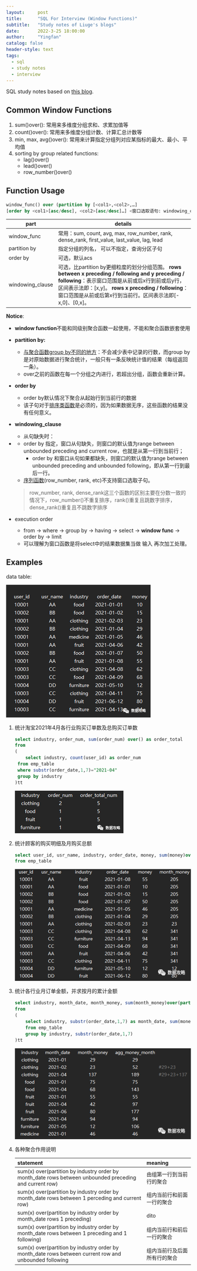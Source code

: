 ```yaml
---
layout:     post
title:      "SQL For Interview (Window Functions)"
subtitle:   "Study notes of Liuge's blogs"
date:       2022-3-25 18:00:00
author:     "Yingfan"
catalog: false
header-style: text
tags:
  - sql
  - study notes
  - interview
---
```


SQL study notes based on [this blog](https://mp.weixin.qq.com/s/TJzvYLB52MjjnJRx6XQIrA).

## Common Window Functions

1. sum()over(): 常用来多维度分组求和、求累加值等
2. count()over(): 常用来多维度分组计数、计算汇总计数等
3. min, max, avg()over(): 常用来计算指定分组列对应某指标的最大、最小、平均值
4. sorting by group related functions:
   - lag()over()
   - lead()over()
   - row_number()over()

## Function Usage

```sql
window_func() over (partition by [<col1>,<col2>,…]
[order by <col1>[asc/desc], <col2>[asc/desc]…] <窗口选取语句: windowing_clause>))
```

| part             | details                                                      |
| ---------------- | ------------------------------------------------------------ |
| window_func      | 常用：sum, count, avg, max, row_number, rank, dense_rank, first_value, last_value, lag, lead |
| partition by     | 指定分组的列名， 可以不指定，查询分区子句                    |
| order by         | 可选，默认acs                                                |
| windowing_clause | 可选，比partition by更细粒度的划分分组范围。 **rows between x preceding / following and y preceding / following**：表示窗口范围是从前或后x行到前或后y行，区间表示法即：[x,y]。 **rows x preceding / following**：窗口范围是从前或后第x行到当前行。区间表示法即[-x,0]、[0,x]。 |

**Notice**:

- **window function**不能和同级别聚合函数一起使用，不能和聚合函数嵌套使用

- **partition by:**

  - <u>与聚合函数group by不同的地方</u>：不会减少表中记录的行数，而group by是对原始数据进行聚合统计，一般只有一条反映统计值的结果（每组返回一条）。
  - over之前的函数在每一个分组之内进行，若超出分组，函数会重新计算。

- **order by**

  - order by默认情况下聚合从起始行到当前行的数据
  - 该子句对于<u>排序类函数</u>是必须的，因为如果数据无序，这些函数的结果没有任何意义。

- **windowing_clause**

  - 从句缺失时：
- - order by 指定，窗口从句缺失，则窗口的默认值为range between unbounded preceding and current row，也就是从第一行到当前行；
    - order by 和窗口从句如果都缺失，则窗口的默认值为range between unbounded preceding and unbounded following，即从第一行到最后一行。
  - <u>序列函数</u>(row_number, rank, etc)不支持窗口选取子句。

  > row_number, rank, dense_rank这三个函数的区别主要在分数一致的情况下，row_number()不重复排序，rank()重复且跳数字排序，dense_rank()重复且不跳数字排序

- execution order

  - from -> where -> group by -> having -> select -> **window func** -> order by -> limit
  - 可以理解为窗口函数是将select中的结果数据集当做 输入 再次加工处理。

## Examples

data table:

![](/img/in-post/post-sql/post-hive-ex1.png)

1. 统计淘宝2021年4月各行业购买订单数及总购买订单数

   ```sql
   select industry, order_num, sum(order_num) over() as order_total
   from
   (
       select industry, count(user_id) as order_num
   	from emp_table
   	where substr(order_date,1,7)="2021-04"
   	group by industry
   )tt
   
   ```

   ![](/img/in-post/post-sql/post-hive-ex2.png)

2. 统计顾客的购买明细及月购买总额

   ```sql
   select user_id, usr_name, industry, order_date, money, sum(money)over(partition by month(order_date)) as month_money
   from emp_table
   ```

   ![](/img/in-post/post-sql/post-hive-ex3.png)

3. 统计各行业月订单金额，并求按月的累计金额

   ```sql
   select industry, month_date, month_money, sum(month_money)over(partition by industry order by month_date) as agg_month_money
   from
   (
       select industry, substr(order_date,1,7) as month_date, sum(money) as month_money
       from emp_table
       group by industry, substr(order_date,1,7)
   )tt
   
   ```

   ![](/img/in-post/post-sql/post-hive-ex4.png)

4. 各种聚合作用说明

   | statement                                                    | meaning                      |
   | ------------------------------------------------------------ | ---------------------------- |
   | sum(x) over(partition by industry order by month_date rows between unbounded preceding and current row) | 由组第一行到当前行的聚合     |
   | sum(x) over(partition by industry order by month_date rows between 1 perceding and current row) | 组内当前行和前面一行的聚合   |
   | sum(x) over(partition by industry order by month_date rows 1 preceding) | dito                         |
   | sum(x) over(partition by industry order by month_date rows between 1 preceding and 1 following) | 组内当前行和前后一行的聚合   |
   | sum(x) over(partition by industry order by month_date rows between current row and unbounded following | 组内当前行及后面所有行的聚合 |

   
